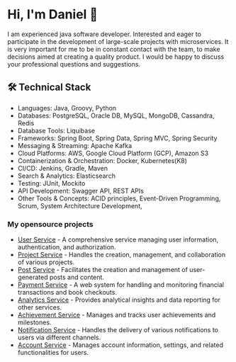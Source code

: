 # Hi, I'm Daniel 👋
I am experienced java software developer. Interested and eager to participate in the development of large-scale projects with microservices. It is very important for me to be in constant contact with the team, to make decisions aimed at creating a quality product. I would be happy to discuss your professional questions and suggestions.

## 🛠 Technical Stack
* Languages: Java, Groovy, Python
* Databases: PostgreSQL, Oracle DB, MySQL, MongoDB, Cassandra, Redis
* Database Tools: Liquibase
* Frameworks: Spring Boot, Spring Data, Spring MVC, Spring Security
* Messaging & Streaming: Apache Kafka
* Cloud Platforms: AWS, Google Cloud Platform (GCP), Amazon S3
* Containerization & Orchestration: Docker, Kubernetes(K8)
* CI/CD: Jenkins, Gradle, Maven
* Search & Analytics: Elasticsearch
* Testing: JUnit, Mockito
* API Development: Swagger API, REST APIs
* Other Tools & Concepts: ACID principles, Event-Driven Programming, Scrum, System Architecture Development,

### My opensource projects
* [User Service](https://github.com/CorporationX/user_service/tree/basilisk-master-bc4) - A comprehensive service managing user information, authentication, and authorization.
* [Project Service](https://github.com/CorporationX/project_service/tree/basilisk-master-bc4) - Handles the creation, management, and collaboration of various projects.
* [Post Service](https://github.com/CorporationX/post_service/tree/basilisk-master-bc4) - Facilitates the creation and management of user-generated posts and content.
* [Payment Service](https://github.com/CorporationX/payment_service/tree/basilisk-master-bc4) - A web system for handling and monitoring financial transactions and book checkouts.
* [Analytics Service](https://github.com/CorporationX/analytics_service/tree/basilisk-master-bc4) - Provides analytical insights and data reporting for other services.
* [Achievement Service](https://github.com/CorporationX/achievement_service/tree/basilisk-master-bc4) - Manages and tracks user achievements and milestones.
* [Notification Service](https://github.com/CorporationX/notification_service/tree/basilisk-master-bc4) - Handles the delivery of various notifications to users via different channels.
* [Account Service](https://github.com/CorporationX/account_service/tree/basilisk-master-bc4) - Manages account information, settings, and related functionalities for users.
